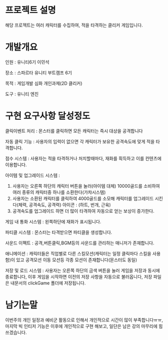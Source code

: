 # 프로젝트 설명
해당 프로젝트는 여러 캐릭터를 수집하여, 적을 타격하는 클리커 게임입니다.

# 개발개요
인원 : 유니티6기 이민석

장소 : 스파르타 유니티 부트캠프 6기

목적 : 게임개발 심화 개인과제(2D 클리커)

도구 : 유니티 엔진



# 구현 요구사항 달성정도
클릭이벤트 처리 : 몬스터를 클릭하면 모든 캐릭터는 즉시 대상을 공격합니다

자동 클릭 기능 : 사용자의 입력이 없으면 각 캐릭터가 보유한 공격속도에 맞게 적을 타격합니다.

점수 시스템 : 사용자는 적을 타격하거나 처치할때마다, 재화를 흭득하고 이를 컨텐츠에 이용합니다.

아이템 및 업그레이드 시스템 :
1. 사용자는 오른쪽 하단의 캐릭터 버튼을 눌러(아이템 대체) 10000골드를 소비하여 여러 종류의 캐릭터중 하나를 소환한다(가챠시스템)
2. 사용자는 소환된 캐릭터를 클릭하여 4000골드를 소모해 캐릭터를 업그레이드 시킨다(체력, 공격속도, 공격력) 아이콘 : (하트, 번개, 근육)
3. 공격속도를 업그레이드 하면 더 많이 타격하여 자동으로 얻는 보상이 증가한다.

게임 내 통화 시스템 : 왼쪽하단에 재화가 표시됩니다.

파티클 시스템 : 몬스터는 타격받으면 파티클을 생성합니다.

사운드 이펙트 : 공격,버튼클릭,BGM등의 사운드를 관리하는 매니저가 존재합니다.

애니메이션 : 캐릭터들은 직업별로 다른 스킬모션(캐릭터는 일정 클릭마다 스킬을 사용함)이 있고 공격모션 이동 모션등 각종 모션이 존재합니다(몬스터도 동일)

저장 및 로드 시스템 : 사용자는 오른쪽 하단의 금색 버튼을 눌러 게임을 저장과 동시에 종료합니다, 이후 게임을 시작하면 이전의 저장 사항을 자동으로 불러옵니다, 저장 파일은
내문서의 clickGame 폴더에 저장됩니다.



# 남기는말
이번주의 개인 일정과 예비군 활동으로 인해서 개인적으로 시간이 많이 부족합니다ㅠㅠ, 마지막 빅 인티저 기능은 이후에 개인적으로 구현 해보고, 일단은 남은 강의 마무리에 힘쓰겠습니다.

 
